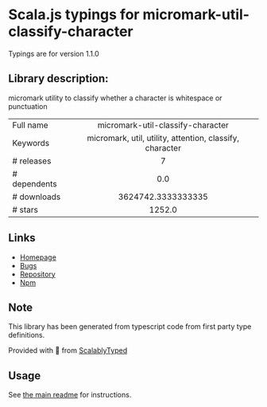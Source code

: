
# Scala.js typings for micromark-util-classify-character

Typings are for version 1.1.0

## Library description:
micromark utility to classify whether a character is whitespace or punctuation

|                    |                 |
| ------------------ | :-------------: |
| Full name          | micromark-util-classify-character |
| Keywords           | micromark, util, utility, attention, classify, character |
| # releases         | 7 |
| # dependents       | 0.0 |
| # downloads        | 3624742.3333333335 |
| # stars            | 1252.0 |

## Links
- [Homepage](https://github.com/micromark/micromark/tree/main#readme)
- [Bugs](https://github.com/micromark/micromark/issues)
- [Repository](https://github.com/micromark/micromark/tree/main)
- [Npm](https://www.npmjs.com/package/micromark-util-classify-character)
    


## Note
This library has been generated from typescript code from first party type definitions.

Provided with :purple_heart: from [ScalablyTyped](https://github.com/oyvindberg/ScalablyTyped)

## Usage
See [the main readme](../../readme.md) for instructions.


